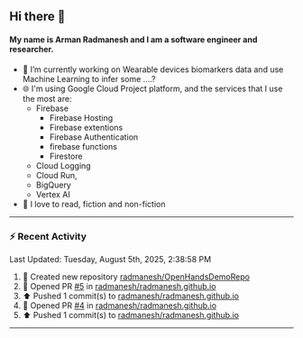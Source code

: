## Hi there 👋

#### My name is Arman Radmanesh and I am a software engineer and researcher.

- 🔭 I’m currently working on Wearable devices biomarkers data and use Machine Learning to infer some ....?
- 🌐 I'm using Google Cloud Project platform, and the services that I use the most are:
  - Firebase
     - Firebase Hosting
     - Firebase extentions 
     - Firebase Authentication
     - firebase functions
     - Firestore
  - Cloud Logging
  - Cloud Run,
  - BigQuery
  - Vertex AI
- 📖 I love to read, fiction and non-fiction

---

### :zap: Recent Activity

<!--START_SECTION:activity-->
<!--END_SECTION:activity-->

<!--RECENT_ACTIVITY:last_update-->
Last Updated: Tuesday, August 5th, 2025, 2:38:58 PM
<!--RECENT_ACTIVITY:last_update_end-->

<!--RECENT_ACTIVITY:start-->
1. 📔 Created new repository [radmanesh/OpenHandsDemoRepo](https://github.com/radmanesh/OpenHandsDemoRepo)
2. 💪 Opened PR [#5](https://github.com/radmanesh/radmanesh.github.io/pull/5) in [radmanesh/radmanesh.github.io](https://github.com/radmanesh/radmanesh.github.io)
3. ⬆️ Pushed 1 commit(s) to [radmanesh/radmanesh.github.io](https://github.com/radmanesh/radmanesh.github.io)
4. 💪 Opened PR [#4](https://github.com/radmanesh/radmanesh.github.io/pull/4) in [radmanesh/radmanesh.github.io](https://github.com/radmanesh/radmanesh.github.io)
5. ⬆️ Pushed 1 commit(s) to [radmanesh/radmanesh.github.io](https://github.com/radmanesh/radmanesh.github.io)
<!--RECENT_ACTIVITY:end-->

---

<!--
**radmanesh/radmanesh** is a ✨ _special_ ✨ repository because its `README.md` (this file) appears on your GitHub profile.

Here are some ideas to get you started:

- 🔭 I’m currently working on ...
- 🌱 I’m currently learning ...
- 👯 I’m looking to collaborate on ...
- 🤔 I’m looking for help with ...
- 💬 Ask me about ...
- 📫 How to reach me: ...
- 😄 Pronouns: ...
- ⚡ Fun fact: ...
-->
